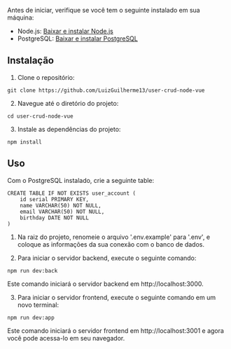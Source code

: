 Antes de iniciar, verifique se você tem o seguinte instalado em sua máquina:

- Node.js: [Baixar e instalar Node.js](https://nodejs.org/)
- PostgreSQL: [Baixar e instalar PostgreSQL](https://www.postgresql.org/)

## Instalação

1. Clone o repositório:

```
git clone https://github.com/LuizGuilherme13/user-crud-node-vue
```

2. Navegue até o diretório do projeto:

```
cd user-crud-node-vue
```

3. Instale as dependências do projeto:

```
npm install
```

## Uso

Com o PostgreSQL instalado, crie a seguinte table:

```
CREATE TABLE IF NOT EXISTS user_account (
	id serial PRIMARY KEY,
	name VARCHAR(50) NOT NULL,
	email VARCHAR(50) NOT NULL,
	birthday DATE NOT NULL
)
```

1. Na raiz do projeto, renomeie o arquivo '.env.example' para '.env', e coloque as informações da sua conexão com o banco de dados.

2. Para iniciar o servidor backend, execute o seguinte comando:

```
npm run dev:back
```

Este comando iniciará o servidor backend em http://localhost:3000.

3. Para iniciar o servidor frontend, execute o seguinte comando em um novo terminal:

```
npm run dev:app
```

Este comando iniciará o servidor frontend em http://localhost:3001 e agora você pode acessa-lo em seu navegador.